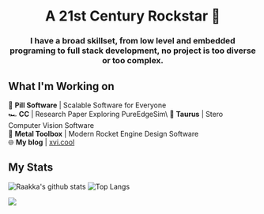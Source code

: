 <h1 align="center">A 21st Century Rockstar 🎸</h1>

<h3 align="center"> I have a broad skillset, from low level and embedded programing to full stack development, no project is too diverse or too complex.</h3>

## What I'm Working on
💊 **Pill Software** | Scalable Software for Everyone\
🏎️ **CC** | Research Paper Exploring PureEdgeSim\ 
🤖 **Taurus** | Stero Computer Vision Software\
🚀 **Metal Toolbox** | Modern Rocket Engine Design Software\
🌐 **My blog** | <a href=https://xvi.cool/blog>xvi.cool</a>

## My Stats

![Raakka's github stats](https://github-readme-stats.vercel.app/api?username=Raakka&show_icons=true&theme=highcontrast&include_all_commits=true&hide=issues)
![Top Langs](https://github-readme-stats.vercel.app/api/top-langs/?username=Raakka&layout=compact&theme=highcontrast&langs_count=6)

<a align="center" href="https://hits.seeyoufarm.com"><img align="center" src="https://hits.seeyoufarm.com/api/count/incr/badge.svg?url=https%3A%2F%2Fgithub.com%2Fraakka&count_bg=%23FF00CA&title_bg=%23555555&icon=&icon_color=%23E7E7E7&title=hits&edge_flat=false"/></a>
